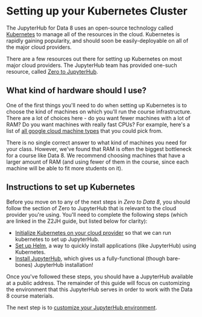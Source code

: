 # Setting up your Kubernetes Cluster

The JupyterHub for Data 8 uses an open-source technology called
[Kubernetes](https://kubernetes.io/)
to manage all of the resources in the cloud. Kubernetes is rapidly gaining
popularity, and should soon be easily-deployable
on all of the major cloud providers.

There are a few resources out there for setting up Kubernetes on most major
cloud providers. The JupyterHub team has provided one-such resource,
called [Zero to JupyterHub](https://z2jh.jupyter.org).

## What kind of hardware should I use?

One of the first things you'll need to do when setting up Kubernetes is to choose the kind
of machines on which you'll run the course infrastructure. There are a lot of choices here -
do you want fewer machines with a lot of RAM? Do you want machines with really fast CPUs? For
example, here's a list of [all google cloud machine types](https://cloud.google.com/compute/docs/machine-types)
that you could pick from.

There is no single correct answer to what kind of machines you need for your class. However,
we've found that RAM is often the biggest bottleneck for a course like Data 8. We recommend
choosing machines that have a larger amount of RAM (and using fewer of them in the course, since
each machine will be able to fit more students on it).

## Instructions to set up Kubernetes

Before you move on to any of the next steps in _Zero to Data 8_, you should
follow the section of Zero to JupyterHub that is relevant to the cloud
provider you're using. You'll need to complete the following steps (which are linked
in the Z2JH guide, but listed below for clarity):

* [Initialize Kubernetes on your cloud provider](https://zero-to-jupyterhub.readthedocs.io/en/latest/create-k8s-cluster.html)
  so that we can run kubernetes to set up JupyterHub.
* [Set up Helm](https://zero-to-jupyterhub.readthedocs.io/en/latest/setup-helm.html), a way to quickly install applications (like JupyterHub) using Kubernetes.
* [Install JupyterHub](https://zero-to-jupyterhub.readthedocs.io/en/latest/setup-jupyterhub.html),
  which gives us a fully-functional (though bare-bones) JupyterHub installation!

Once you've followed these steps, you should have a JupyterHub available at a
public address. The remainder of this guide will focus on customizing the
environment that this JupyterHub serves in order to work with the Data 8
course materials.

The next step is to [customize your JupyterHub environment](customize_hub_environment.md).